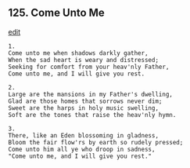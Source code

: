 
## 125.  Come Unto Me
[edit](https://docs.google.com/document/d/1MuFePSOIXTGcq93siXeEgSbQpi3GWOqJ/edit?mode=html)



    1.
    Come unto me when shadows darkly gather,
    When the sad heart is weary and distressed;
    Seeking for comfort from your heav'nly Father,
    Come unto me, and I will give you rest.

    2.
    Large are the mansions in my Father's dwelling,
    Glad are those homes that sorrows never dim;
    Sweet are the harps in holy music swelling,
    Soft are the tones that raise the heav'nly hymn.

    3.
    There, like an Eden blossoming in gladness,
    Bloom the fair flow'rs by earth so rudely pressed;
    Come unto him all ye who droop in sadness,
    "Come unto me, and I will give you rest."
